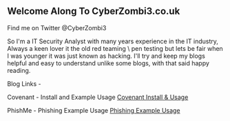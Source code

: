 ## Welcome Along To CyberZombi3.co.uk

Find me on Twitter @CyberZombi3

So I'm a IT Security Analyst with many years experience in the IT industry, Always a keen lover it the old red teaming \ pen testing but lets be fair when I was younger it was just known as hacking. I'll try and keep my blogs helpful and easy to understand unlike some blogs, with that said happy reading.

Blog Links - 

Covenant - Install and Example Usage [Covenant Install & Usage](Covenant-Install-and-usage)

PhishMe - Phishing Example Usage [Phishing Example Usage](PhishMe)



